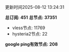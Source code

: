 更新时间2025-08-12 13:24:31

**总订阅: 451**
**总节点: 37351**
- vless节点: 11769
- hysteria2节点: 22

**google ping有效节点: 208**
